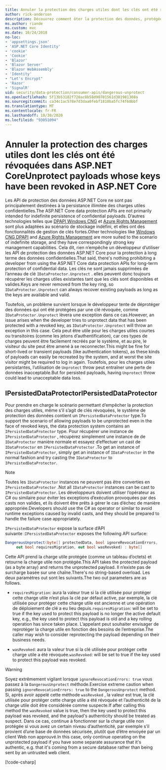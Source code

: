 ```yaml
---
title: Annuler la protection des charges utiles dont les clés ont été révoquées dans ASP.NET Core
author: rick-anderson
description: Découvrez comment ôter la protection des données, protégées par des clés qui ont été révoquées, dans une application ASP.NET Core.
ms.author: riande
ms.custom: mvc
ms.date: 10/24/2018
no-loc:
- 'appsettings.json'
- 'ASP.NET Core Identity'
- 'cookie'
- 'Cookie'
- 'Blazor'
- 'Blazor Server'
- 'Blazor WebAssembly'
- 'Identity'
- "Let's Encrypt"
- 'Razor'
- 'SignalR'
uid: security/data-protection/consumer-apis/dangerous-unprotect
ms.openlocfilehash: 5f13b53182f720ac8b58d90701561d381981308a
ms.sourcegitcommit: ca34c1ac578e7d3daa0febf1810ba5fc74f60bbf
ms.translationtype: MT
ms.contentlocale: fr-FR
ms.lasthandoff: 10/30/2020
ms.locfileid: "93051094"
---
```

# <a name="unprotect-payloads-whose-keys-have-been-revoked-in-aspnet-core"></a><span data-ttu-id="2fb2f-103">Annuler la protection des charges utiles dont les clés ont été révoquées dans ASP.NET Core</span><span class="sxs-lookup"><span data-stu-id="2fb2f-103">Unprotect payloads whose keys have been revoked in ASP.NET Core</span></span>

<a name="data-protection-consumer-apis-dangerous-unprotect"></a>

<span data-ttu-id="2fb2f-104">Les API de protection des données ASP.NET Core ne sont pas principalement destinées à la persistance illimitée des charges utiles confidentielles.</span><span class="sxs-lookup"><span data-stu-id="2fb2f-104">The ASP.NET Core data protection APIs are not primarily intended for indefinite persistence of confidential payloads.</span></span> <span data-ttu-id="2fb2f-105">D’autres technologies telles que [DPAPI Windows CNG](/windows/win32/seccng/cng-dpapi) et [Azure Rights Management](/rights-management/) sont plus adaptées au scénario de stockage indéfini, et elles ont des fonctionnalités de gestion de clés fortes.</span><span class="sxs-lookup"><span data-stu-id="2fb2f-105">Other technologies like [Windows CNG DPAPI](/windows/win32/seccng/cng-dpapi) and [Azure Rights Management](/rights-management/) are more suited to the scenario of indefinite storage, and they have correspondingly strong key management capabilities.</span></span> <span data-ttu-id="2fb2f-106">Cela dit, rien n’empêche un développeur d’utiliser les API de protection des données ASP.NET Core pour la protection à long terme des données confidentielles.</span><span class="sxs-lookup"><span data-stu-id="2fb2f-106">That said, there's nothing prohibiting a developer from using the ASP.NET Core data protection APIs for long-term protection of confidential data.</span></span> <span data-ttu-id="2fb2f-107">Les clés ne sont jamais supprimées de l’anneau de clé `IDataProtector.Unprotect` . elles peuvent donc toujours récupérer les charges utiles existantes tant que les clés sont disponibles et valides.</span><span class="sxs-lookup"><span data-stu-id="2fb2f-107">Keys are never removed from the key ring, so `IDataProtector.Unprotect` can always recover existing payloads as long as the keys are available and valid.</span></span>

<span data-ttu-id="2fb2f-108">Toutefois, un problème survient lorsque le développeur tente de déprotéger des données qui ont été protégées par une clé révoquée, comme `IDataProtector.Unprotect` lèvera une exception dans ce cas.</span><span class="sxs-lookup"><span data-stu-id="2fb2f-108">However, an issue arises when the developer tries to unprotect data that has been protected with a revoked key, as `IDataProtector.Unprotect` will throw an exception in this case.</span></span> <span data-ttu-id="2fb2f-109">Cela peut être utile pour les charges utiles courtes ou transitoires (comme les jetons d’authentification), car ces types de charges peuvent être facilement recréés par le système, et au pire, le visiteur du site peut être amené à se reconnecter.</span><span class="sxs-lookup"><span data-stu-id="2fb2f-109">This might be fine for short-lived or transient payloads (like authentication tokens), as these kinds of payloads can easily be recreated by the system, and at worst the site visitor might be required to log in again.</span></span> <span data-ttu-id="2fb2f-110">Toutefois, pour les charges utiles persistantes, l’utilisation de `Unprotect` throw peut entraîner une perte de données inacceptable.</span><span class="sxs-lookup"><span data-stu-id="2fb2f-110">But for persisted payloads, having `Unprotect` throw could lead to unacceptable data loss.</span></span>

## <a name="ipersisteddataprotector"></a><span data-ttu-id="2fb2f-111">IPersistedDataProtector</span><span class="sxs-lookup"><span data-stu-id="2fb2f-111">IPersistedDataProtector</span></span>

<span data-ttu-id="2fb2f-112">Pour prendre en charge le scénario permettant d’empêcher la protection des charges utiles, même s’il s’agit de clés révoquées, le système de protection des données contient un `IPersistedDataProtector` type.</span><span class="sxs-lookup"><span data-stu-id="2fb2f-112">To support the scenario of allowing payloads to be unprotected even in the face of revoked keys, the data protection system contains an `IPersistedDataProtector` type.</span></span> <span data-ttu-id="2fb2f-113">Pour récupérer une instance de `IPersistedDataProtector` , récupérez simplement une instance de de `IDataProtector` manière normale et essayez d’effectuer un cast de `IDataProtector` en `IPersistedDataProtector` .</span><span class="sxs-lookup"><span data-stu-id="2fb2f-113">To get an instance of `IPersistedDataProtector`, simply get an instance of `IDataProtector` in the normal fashion and try casting the `IDataProtector` to `IPersistedDataProtector`.</span></span>

> [!NOTE]
> <span data-ttu-id="2fb2f-114">Toutes les `IDataProtector` instances ne peuvent pas être converties en `IPersistedDataProtector` .</span><span class="sxs-lookup"><span data-stu-id="2fb2f-114">Not all `IDataProtector` instances can be cast to `IPersistedDataProtector`.</span></span> <span data-ttu-id="2fb2f-115">Les développeurs doivent utiliser l’opérateur as C# ou similaire pour éviter les exceptions d’exécution provoquées par des casts non valides, et ils doivent être prêts à gérer le cas d’échec de manière appropriée.</span><span class="sxs-lookup"><span data-stu-id="2fb2f-115">Developers should use the C# as operator or similar to avoid runtime exceptions caused by invalid casts, and they should be prepared to handle the failure case appropriately.</span></span>

<span data-ttu-id="2fb2f-116">`IPersistedDataProtector` expose la surface d’API suivante :</span><span class="sxs-lookup"><span data-stu-id="2fb2f-116">`IPersistedDataProtector` exposes the following API surface:</span></span>

```csharp
DangerousUnprotect(byte[] protectedData, bool ignoreRevocationErrors,
     out bool requiresMigration, out bool wasRevoked) : byte[]
```

<span data-ttu-id="2fb2f-117">Cette API prend la charge utile protégée (comme un tableau d’octets) et retourne la charge utile non protégée.</span><span class="sxs-lookup"><span data-stu-id="2fb2f-117">This API takes the protected payload (as a byte array) and returns the unprotected payload.</span></span> <span data-ttu-id="2fb2f-118">Il n’existe pas de surcharge basée sur une chaîne.</span><span class="sxs-lookup"><span data-stu-id="2fb2f-118">There's no string-based overload.</span></span> <span data-ttu-id="2fb2f-119">Les deux paramètres out sont les suivants.</span><span class="sxs-lookup"><span data-stu-id="2fb2f-119">The two out parameters are as follows.</span></span>

* <span data-ttu-id="2fb2f-120">`requiresMigration`: aura la valeur true si la clé utilisée pour protéger cette charge utile n’est plus la clé par défaut active, par exemple, la clé utilisée pour protéger cette charge utile est ancienne et une opération de déploiement de clé a eu lieu depuis.</span><span class="sxs-lookup"><span data-stu-id="2fb2f-120">`requiresMigration`: will be set to true if the key used to protect this payload is no longer the active default key, e.g., the key used to protect this payload is old and a key rolling operation has since taken place.</span></span> <span data-ttu-id="2fb2f-121">L’appelant peut souhaiter envisager de reprotéger la charge utile en fonction des besoins de l’entreprise.</span><span class="sxs-lookup"><span data-stu-id="2fb2f-121">The caller may wish to consider reprotecting the payload depending on their business needs.</span></span>

* <span data-ttu-id="2fb2f-122">`wasRevoked`: aura la valeur true si la clé utilisée pour protéger cette charge utile a été révoquée.</span><span class="sxs-lookup"><span data-stu-id="2fb2f-122">`wasRevoked`: will be set to true if the key used to protect this payload was revoked.</span></span>

>[!WARNING]
> <span data-ttu-id="2fb2f-123">Soyez extrêmement vigilant lorsque `ignoreRevocationErrors: true` vous passez à la `DangerousUnprotect` méthode.</span><span class="sxs-lookup"><span data-stu-id="2fb2f-123">Exercise extreme caution when passing `ignoreRevocationErrors: true` to the `DangerousUnprotect` method.</span></span> <span data-ttu-id="2fb2f-124">Si, après avoir appelé cette méthode `wasRevoked` , la valeur est true, la clé utilisée pour protéger cette charge utile a été révoquée et l’authenticité de la charge utile doit être considérée comme suspecte.</span><span class="sxs-lookup"><span data-stu-id="2fb2f-124">If after calling this method the `wasRevoked` value is true, then the key used to protect this payload was revoked, and the payload's authenticity should be treated as suspect.</span></span> <span data-ttu-id="2fb2f-125">Dans ce cas, continue à fonctionner sur la charge utile non protégée si vous avez un certain niveau d’authenticité, par exemple s’il provient d’une base de données sécurisée, plutôt que d’être envoyée par un client Web non approuvé.</span><span class="sxs-lookup"><span data-stu-id="2fb2f-125">In this case, only continue operating on the unprotected payload if you have some separate assurance that it's authentic, e.g. that it's coming from a secure database rather than being sent by an untrusted web client.</span></span>

[!code-csharp[](dangerous-unprotect/samples/dangerous-unprotect.cs)]
